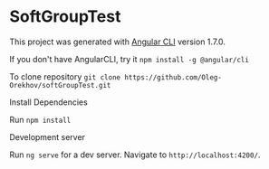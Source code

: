# SoftGroupTest

This project was generated with [Angular CLI](https://github.com/angular/angular-cli) version 1.7.0.

If you don't have AngularCLI, try it `npm install -g @angular/cli`

To clone repository `git clone https://github.com/Oleg-Orekhov/softGroupTest.git`

Install Dependencies

Run `npm install`

Development server

Run `ng serve` for a dev server. Navigate to `http://localhost:4200/`.
